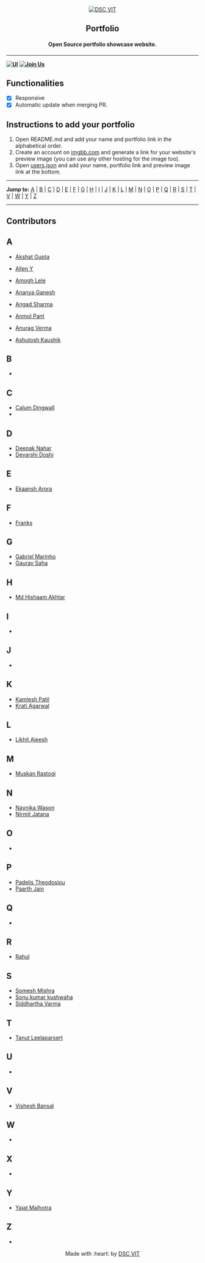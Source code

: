 <p align="center">
<a href="https://dscvit.com">
	<img src="https://user-images.githubusercontent.com/30529572/92081025-fabe6f00-edb1-11ea-9169-4a8a61a5dd45.png" alt="DSC VIT"/>
</a>
	<h2 align="center">Portfolio</h2>
	<h4 align="center">Open Source portfolio showcase website.<h4>
</p>

---
[![UI ](https://img.shields.io/badge/User%20Interface-Link%20to%20UI-orange?style=flat-square&logo=appveyor)](https://portfolio.dscvit.com)
[![Join Us](https://img.shields.io/badge/Join%20Us-Developer%20Student%20Clubs-red)](https://dsc.community.dev/vellore-institute-of-technology/)


## Functionalities
- [x]  Responsive
- [x]  Automatic update when merging PR.

## Instructions to add your portfolio
1. Open README.md and add your name and portfolio link in the alphabetical order.
2. Create an account on [imgbb.com](https://imgbb.com/) and generate a link for your website's preview image (you can use any other hosting for the image too).
3. Open [users.json](./users.json) and add your name, portfolio link and preview image link at the bottom.

---

**Jump to:** [A](#a) | [B](#b) | [C](#c) | [D](#d) | [E](#e) | [F](#f) | [G](#g) | [H](#h) | [I](#i) | [J](#j) | [K](#k) | [L](#l) | [M](#m) | [N](#n) | [O](#o) | [P](#p) | [Q](#q) | [R](#r) | [S](#s) | [T](#t) | [V](#v) | [W](#w) | [Y](#y) | [Z](#z) 

---

## Contributors
## A
- [Akshat Gupta](https://www.akshatvg.com)

- [Allen Y](https://alleny244.github.io/Portfolio/)
- [Amogh Lele](https://sphericalkat.dev)
- [Ananya Ganesh](https://ananyaganesh.tech)
- [Angad Sharma](https://loadbalancer.tech)
- [Anmol Pant](https://anmolpant.github.io/)
- [Anurag Verma](https://whoanuragverma.github.io)
- [Ashutosh Kaushik](https://ashdarkfold.github.io)

## B
- []()

## C
- [Calum Dingwall](https://calum.gq)
- []()

## D
- [Deepak Nahar](http://iamdn7.co)
- [Devarshi Doshi](https://devarshidoshi.github.io/Portfolio/)

## E
- [Ekaansh Arora](https://ekaansharora.github.io)

## F
- [Franks](https://franks.io)

## G
- [Gabriel Marinho](https://marincor-portfolio.vercel.app/)
- [Gaurav Saha](https://gauravsaha-97.github.io/)

## H
- [Md Hishaam Akhtar](https://mdhishaamakhtar.netlify.app/)

## I
- []()

## J
- []()

## K
- [Kamlesh Patil](https://neon-k9.netlify.app/)
- [Krati Agarwal](https://agarkra.github.io/kratiagarwal.github.io/)

## L
- [Likhit Ajeesh](https://likkiii.github.io/)

## M
- [Muskan Rastogi](https://www.rastogi.codes)

## N
- [Naynika Wason](https://www.naynikawason.tech)
- [Nirmit Jatana](https://nirmitjatana.github.io/portfolio-v1/)
## O
- []()

## P
- [Padelis Theodosiou](http://padelis.theodosiou.me/)
- [Paarth Jain](https://paarth2608.github.io/portfolio_website/)

## Q
- []()

## R
- [Rahul](https://itsrahulhere.github.io/portfolio/)

## S
- [Somesh Mishra](https://someshium.me)
- [Sonu kumar kushwaha](https://blog-minimal.netlify.app/)
- [Siddhartha Varma](https://sidv.dev)

## T
- [Tanut Leelaparsert](https://tanut2539.github.io/portfolio)

## U
- []()

## V
- [Vishesh Bansal](https://visheshbansal.ml)

## W
- []()

## X
- []()

## Y
- [Yajat Malhotra](https://iamyajat.co/)

## Z
- []()

<p align="center">
	Made with :heart: by <a href="https://dscvit.com">DSC VIT</a>
</p>


